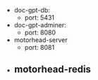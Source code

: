 - doc-gpt-db:
  - port: 5431
- doc-gpt-adminer:
  - port: 8080
- motorhead-server
  - port: 8081
- ## motorhead-redis
